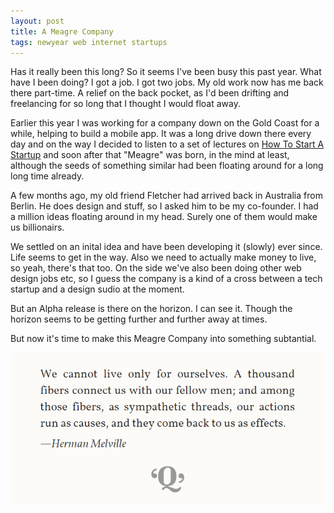 ```yaml
---
layout: post
title: A Meagre Company
tags: newyear web internet startups
---
```


Has it really been this long? So it seems I've been busy this past year. What have I been doing? I got a job. I got two jobs. My old work now has me back there part-time. A relief on the back pocket, as I'd been drifting and freelancing for so long that I thought I would float away.

Earlier this year I was working for a company down on the Gold Coast for a while, helping to build a mobile app. It was a long drive down there every day and on the way I decided to listen to a set of lectures on [How To Start A Startup](https://startupclass.co/) and soon after that "Meagre" was born, in the mind at least, although the seeds of something similar had been floating around for a long long time already.

A few months ago, my old friend Fletcher had arrived back in Australia from Berlin. He does design and stuff, so I asked him to be my co-founder. I had a million ideas floating around in my head. Surely one of them would make us billionairs.

We settled on an inital idea and have been developing it (slowly) ever since. Life seems to get in the way. Also we need to actually make money to live, so yeah, there's that too. On the side we've also been doing other web design jobs etc, so I guess the company is a kind of a cross between a tech startup and a design sudio at the moment.

But an Alpha release is there on the horizon. I can see it. Though the horizon seems to be getting further and further away at times.

But now it's time to make this Meagre Company into something subtantial.

![We cannot live only for ourselves.](/public/img/melville.png)